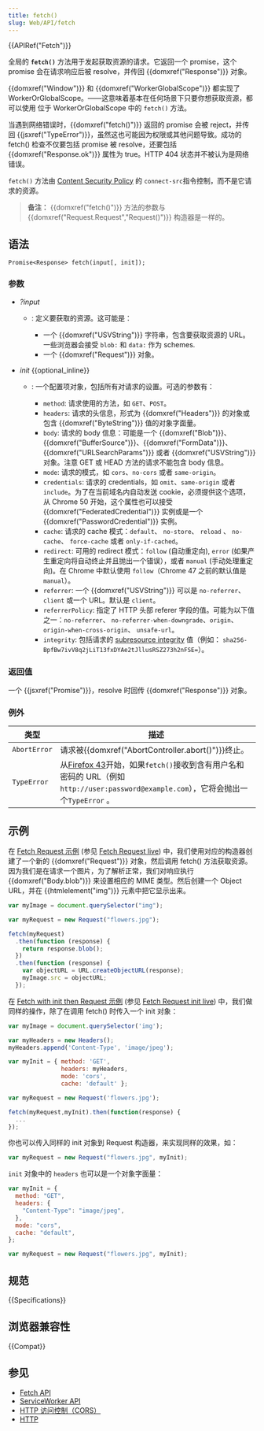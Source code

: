 ```yaml
---
title: fetch()
slug: Web/API/fetch
---
```


{{APIRef("Fetch")}}

全局的 **`fetch()`** 方法用于发起获取资源的请求。它返回一个 promise，这个 promise 会在请求响应后被 resolve，并传回 {{domxref("Response")}} 对象。

{{domxref("Window")}} 和 {{domxref("WorkerGlobalScope")}} 都实现了 WorkerOrGlobalScope。——这意味着基本在任何场景下只要你想获取资源，都可以使用 位于 WorkerOrGlobalScope 中的 `fetch()` 方法。

当遇到网络错误时，{{domxref("fetch()")}} 返回的 promise 会被 reject，并传回 {{jsxref("TypeError")}}，虽然这也可能因为权限或其他问题导致。成功的 fetch() 检查不仅要包括 promise 被 resolve，还要包括 {{domxref("Response.ok")}} 属性为 true。HTTP 404 状态并不被认为是网络错误。

`fetch()` 方法由 [Content Security Policy](/zh-CN/docs/Security/CSP/CSP_policy_directives) 的 `connect-src`指令控制，而不是它请求的资源。

> **备注：** {{domxref("fetch()")}} 方法的参数与 {{domxref("Request.Request","Request()")}} 构造器是一样的。

## 语法

```plain
Promise<Response> fetch(input[, init]);
```

### 参数

- _?input_

  - : 定义要获取的资源。这可能是：

    - 一个 {{domxref("USVString")}} 字符串，包含要获取资源的 URL。一些浏览器会接受 `blob:` 和 `data:` 作为 schemes.
    - 一个 {{domxref("Request")}} 对象。

- _init_ {{optional_inline}}

  - : 一个配置项对象，包括所有对请求的设置。可选的参数有：

    - `method`: 请求使用的方法，如 `GET`、`POST`。
    - `headers`: 请求的头信息，形式为 {{domxref("Headers")}} 的对象或包含 {{domxref("ByteString")}} 值的对象字面量。
    - `body`: 请求的 body 信息：可能是一个 {{domxref("Blob")}}、{{domxref("BufferSource")}}、{{domxref("FormData")}}、{{domxref("URLSearchParams")}} 或者 {{domxref("USVString")}} 对象。注意 GET 或 HEAD 方法的请求不能包含 body 信息。
    - `mode`: 请求的模式，如 `cors`、`no-cors` 或者 `same-origin`。
    - `credentials`: 请求的 credentials，如 `omit`、`same-origin` 或者 `include`。为了在当前域名内自动发送 cookie，必须提供这个选项，从 Chrome 50 开始，这个属性也可以接受 {{domxref("FederatedCredential")}} 实例或是一个 {{domxref("PasswordCredential")}} 实例。
    - `cache`: 请求的 cache 模式：`default`、 `no-store`、 `reload` 、 `no-cache`、 `force-cache` 或者 `only-if-cached`。
    - `redirect`: 可用的 redirect 模式：`follow` (自动重定向), `error` (如果产生重定向将自动终止并且抛出一个错误），或者 `manual` (手动处理重定向)。在 Chrome 中默认使用 `follow`（Chrome 47 之前的默认值是 `manual`）。
    - `referrer`: 一个 {{domxref("USVString")}} 可以是 `no-referrer`、`client` 或一个 URL。默认是 `client`。
    - `referrerPolicy`: 指定了 HTTP 头部 referer 字段的值。可能为以下值之一：`no-referrer`、 `no-referrer-when-downgrade`、`origin`、`origin-when-cross-origin`、 `unsafe-url`。
    - `integrity`: 包括请求的 [subresource integrity](/zh-CN/docs/Web/Security/Subresource_Integrity) 值（例如： `sha256-BpfBw7ivV8q2jLiT13fxDYAe2tJllusRSZ273h2nFSE=`）。

### 返回值

一个 {{jsxref("Promise")}}，resolve 时回传 {{domxref("Response")}} 对象。

### 例外

| 类型         | **描述**                                                                                                                                                                       |
| ------------ | ------------------------------------------------------------------------------------------------------------------------------------------------------------------------------ |
| `AbortError` | 请求被{{domxref("AbortController.abort()")}}终止。                                                                                                                             |
| `TypeError`  | 从[Firefox 43](/zh-CN/docs/Mozilla/Firefox/Releases/43)开始，如果`fetch()`接收到含有用户名和密码的 URL（例如`http://user:password@example.com`），它将会抛出一个`TypeError` 。 |

## 示例

在 [Fetch Request 示例](https://github.com/mdn/fetch-examples/tree/gh-pages/fetch-request) (参见 [Fetch Request live](http://mdn.github.io/fetch-examples/fetch-request/)) 中，我们使用对应的构造器创建了一个新的 {{domxref("Request")}} 对象，然后调用 fetch() 方法获取资源。因为我们是在请求一个图片，为了解析正常，我们对响应执行 {{domxref("Body.blob")}} 来设置相应的 MIME 类型。然后创建一个 Object URL，并在 {{htmlelement("img")}} 元素中把它显示出来。

```js
var myImage = document.querySelector("img");

var myRequest = new Request("flowers.jpg");

fetch(myRequest)
  .then(function (response) {
    return response.blob();
  })
  .then(function (response) {
    var objectURL = URL.createObjectURL(response);
    myImage.src = objectURL;
  });
```

在 [Fetch with init then Request 示例](https://github.com/mdn/fetch-examples/tree/gh-pages/fetch-with-init-then-request) (参见 [Fetch Request init live](http://mdn.github.io/fetch-examples/fetch-with-init-then-request/)) 中，我们做同样的操作，除了在调用 fetch() 时传入一个 init 对象：

```js
var myImage = document.querySelector('img');

var myHeaders = new Headers();
myHeaders.append('Content-Type', 'image/jpeg');

var myInit = { method: 'GET',
               headers: myHeaders,
               mode: 'cors',
               cache: 'default' };

var myRequest = new Request('flowers.jpg');

fetch(myRequest,myInit).then(function(response) {
  ...
});
```

你也可以传入同样的 init 对象到 Request 构造器，来实现同样的效果，如：

```js
var myRequest = new Request("flowers.jpg", myInit);
```

`init` 对象中的 `headers` 也可以是一个对象字面量：

```js
var myInit = {
  method: "GET",
  headers: {
    "Content-Type": "image/jpeg",
  },
  mode: "cors",
  cache: "default",
};

var myRequest = new Request("flowers.jpg", myInit);
```

## 规范

{{Specifications}}

## 浏览器兼容性

{{Compat}}

## 参见

- [Fetch API](/zh-CN/docs/Web/API/Fetch_API)
- [ServiceWorker API](/zh-CN/docs/Web/API/Service_Worker_API)
- [HTTP 访问控制（CORS）](/zh-CN/docs/Web/HTTP/CORS)
- [HTTP](/zh-CN/docs/Web/HTTP)
